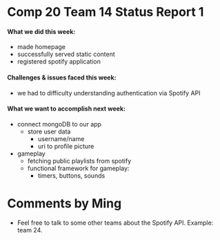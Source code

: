 # Comp 20 Team 14 Status Report 1
#### What we did this week:
- made homepage
- successfully served static content
- registered spotify application

#### Challenges & issues faced this week:
- we had to difficulty understanding authentication via Spotify API

#### What we want to accomplish next week:
- connect mongoDB to our app
    - store user data
        - username/name
        - uri to profile picture
- gameplay
    - fetching public playlists from spotify
    - functional framework for gameplay:
        - timers, buttons, sounds

# Comments by Ming
* Feel free to talk to some other teams about the Spotify API.  Example: team 24.
